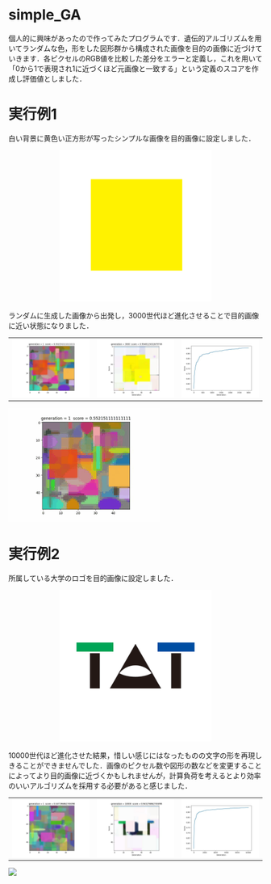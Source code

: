 # simple_GA
個人的に興味があったので作ってみたプログラムです．遺伝的アルゴリズムを用いてランダムな色，形をした図形群から構成された画像を目的の画像に近づけていきます．各ピクセルのRGB値を比較した差分をエラーと定義し，これを用いて「0から1で表現され1に近づくほど元画像と一致する」という定義のスコアを作成し評価値としました．

# 実行例1
白い背景に黄色い正方形が写ったシンプルな画像を目的画像に設定しました．
<p align="center">  
  <img src="https://github.com/fm-ngjh/simple_GA/blob/main/resource/yellow_square/target.png" width="300" height="300">
</p>

ランダムに生成した画像から出発し，3000世代ほど進化させることで目的画像に近い状態になりました．

<table>
  <tr>
    <td><img src="https://github.com/fm-ngjh/simple_GA/blob/main/resource/yellow_square/simple_GA_result_ex/1.jpg"></td>
    <td><img src="https://github.com/fm-ngjh/simple_GA/blob/main/resource/yellow_square/simple_GA_result_ex/3000.jpg"></td>
    <td><img src="https://github.com/fm-ngjh/simple_GA/blob/main/resource/yellow_square/simple_GA_result_ex/score.jpg"></td>
  </tr>
</table>

<img src=https://github.com/fm-ngjh/simple_GA/blob/main/resource/yellow_square/simple_GA_result_ex/result.gif>

# 実行例2
所属している大学のロゴを目的画像に設定しました．
<p align="center">  
  <img src="https://github.com/fm-ngjh/simple_GA/blob/main/resource/TAT_logo/target.png" width="300" height="300">
</p>

10000世代ほど進化させた結果，惜しい感じにはなったものの文字の形を再現しきることができませんでした．画像のピクセル数や図形の数などを変更することによってより目的画像に近づくかもしれませんが，計算負荷を考えるとより効率のいいアルゴリズムを採用する必要があると感じました．

<table>
  <tr>
    <td><img src="https://github.com/fm-ngjh/simple_GA/blob/main/resource/TAT_logo/simple_GA_result_ex/1.jpg"></td>
    <td><img src="https://github.com/fm-ngjh/simple_GA/blob/main/resource/TAT_logo/simple_GA_result_ex/10000.jpg"></td>
    <td><img src="https://github.com/fm-ngjh/simple_GA/blob/main/resource/TAT_logo/simple_GA_result_ex/score.jpg"></td>
  </tr>
</table>

<img src="https://github.com/fm-ngjh/simple_GA/blob/main/resource/TAT_logo/simple_GA_result_ex/result.gif">
